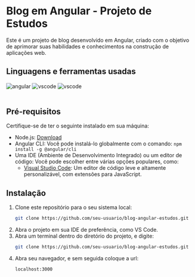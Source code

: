 # Blog em Angular - Projeto de Estudos

Este é um projeto de blog desenvolvido em Angular, criado com o objetivo de aprimorar suas habilidades e conhecimentos na construção de aplicações web.


## Linguagens e ferramentas  usadas
<div >
    <img align="center" alt="angular" src="https://img.shields.io/badge/Angular-DD0031?style=for-the-badge&logo=angular&logoColor=white">
    <img align="center" alt="vscode" src="https://img.shields.io/badge/Visual_Studio_Code-0078D4?style=for-the-badge&logo=visual%20studio%20code&logoColor=white">
    <img align="center" alt="vscode" src="https://img.shields.io/badge/Visual_Studio_Code-0078D4?style=for-the-badge&logo=visual%20studio%20code&logoColor=white">
</div><br/>



## Pré-requisitos

Certifique-se de ter o seguinte instalado em sua máquina:

- Node.js: [Download](https://nodejs.org/)
- Angular CLI: Você pode instalá-lo globalmente com o comando: `npm install -g @angular/cli`
- Uma IDE (Ambiente de Desenvolvimento Integrado) ou um editor de código: Você pode escolher entre várias opções populares, como:
  - [Visual Studio Code](https://code.visualstudio.com/download): Um editor de código leve e altamente personalizável, com extensões para JavaScript.
    
## Instalação

1. Clone este repositório para o seu sistema local:
   ```sh
   git clone https://github.com/seu-usuario/blog-angular-estudos.git
2. Abra o projeto em sua IDE de preferência, como VS Code.
3. Abra um terminal dentro do diretório do projeto, e digite:
   ```sh
   git clone https://github.com/seu-usuario/blog-angular-estudos.git
4. Abra seu navegador, e sem seguida coloque a url:
    ```sh
   localhost:3000
